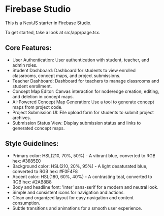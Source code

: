 # Firebase Studio

This is a NextJS starter in Firebase Studio.

To get started, take a look at src/app/page.tsx.

## Core Features:

- User Authentication: User authentication with student, teacher, and admin roles.
- Student Dashboard: Dashboard for students to view enrolled classrooms, concept maps, and project submissions.
- Teacher Dashboard: Dashboard for teachers to manage classrooms and student enrollment.
- Concept Map Editor: Canvas interaction for node/edge creation, editing, and deletion in concept maps.
- AI-Powered Concept Map Generation: Use a tool to generate concept maps from project code.
- Project Submission UI: File upload form for students to submit project archives.
- Submission Status View: Display submission status and links to generated concept maps.

## Style Guidelines:

- Primary color: HSL(210, 70%, 50%) - A vibrant blue, converted to RGB hex: #3685E0
- Background color: HSL(210, 20%, 95%) - A light desaturated blue, converted to RGB hex: #F0F4F8
- Accent color: HSL(180, 60%, 40%) - A contrasting teal, converted to RGB hex: #2AB8B8
- Body and headline font: 'Inter' sans-serif for a modern and neutral look.
- Simple and consistent icons for navigation and actions.
- Clean and organized layout for easy navigation and content consumption.
- Subtle transitions and animations for a smooth user experience.
